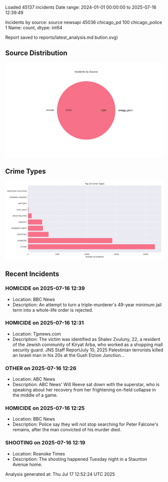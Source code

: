 
Loaded 45137 incidents
Date range: 2024-01-01 00:00:00 to 2025-07-16 12:39:49

Incidents by source:
source
newsapi           45036
chicago_pd          100
chicago_police        1
Name: count, dtype: int64

Report saved to reports/latest_analysis.md
bution.svg)

## Source Distribution
![Source Distribution](images/source_distribution.svg)

## Crime Types
![Crime Types](images/crime_types.svg)

## Recent Incidents

### HOMICIDE on 2025-07-16 12:39
- Location: BBC News
- Description: An attempt to turn a triple-murderer's 49-year minimum jail term into a whole-life order is rejected.


### HOMICIDE on 2025-07-16 12:31
- Location: Tjpnews.com
- Description: The victim was identified as Shalev Zvuluny, 22, a resident of the Jewish community of Kiryat Arba, who worked as a shopping mall security guard. JNS Staff ReportJuly 10, 2025 Palestinian terrorists killed an Israeli man in his 20s at the Gush Etzion Junction…


### OTHER on 2025-07-16 12:26
- Location: ABC News
- Description: ABC News' Will Reeve sat down with the superstar, who is speaking about her recovery from her frightening on-field collapse in the middle of a game.


### HOMICIDE on 2025-07-16 12:25
- Location: BBC News
- Description: Police say they will not stop searching for Peter Falcone's remains, after the man convicted of his murder died.


### SHOOTING on 2025-07-16 12:19
- Location: Roanoke Times
- Description: The shooting happened Tuesday night in a Staunton Avenue home.

Analysis generated at: Thu Jul 17 12:52:24 UTC 2025
